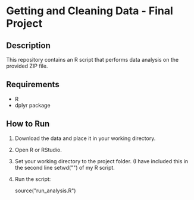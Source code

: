 # Getting and Cleaning Data - Final Project

## Description
This repository contains an R script that performs data analysis on the provided ZIP file.

## Requirements
- R
- dplyr package

## How to Run
1. Download the data and place it in your working directory.
2. Open R or RStudio.
3. Set your working directory to the project folder. (I have included this in the second line setwd("") of my R script.
4. Run the script:

   source("run_analysis.R")